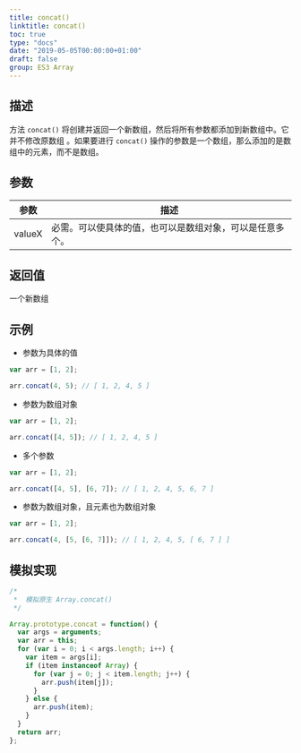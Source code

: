 ```yaml
---
title: concat()
linktitle: concat()
toc: true
type: "docs"
date: "2019-05-05T00:00:00+01:00"
draft: false
group: ES3 Array
---
```


## 描述

方法 `concat()` 将创建并返回一个新数组，然后将所有参数都添加到新数组中。它并不修改原数组 。如果要进行 `concat()` 操作的参数是一个数组，那么添加的是数组中的元素，而不是数组。

## 参数

| 参数   | 描述                                                     |
| ------ | -------------------------------------------------------- |
| valueX | 必需。可以使具体的值，也可以是数组对象，可以是任意多个。 |

## 返回值

一个新数组

## 示例

- 参数为具体的值

```js
var arr = [1, 2];

arr.concat(4, 5); // [ 1, 2, 4, 5 ]
```

- 参数为数组对象

```js
var arr = [1, 2];

arr.concat([4, 5]); // [ 1, 2, 4, 5 ]
```

- 多个参数

```js
var arr = [1, 2];

arr.concat([4, 5], [6, 7]); // [ 1, 2, 4, 5, 6, 7 ]
```

- 参数为数组对象，且元素也为数组对象

```js
var arr = [1, 2];

arr.concat(4, [5, [6, 7]]); // [ 1, 2, 4, 5, [ 6, 7 ] ]
```

## 模拟实现

```js
/*
 *  模拟原生 Array.concat()
 */

Array.prototype.concat = function() {
  var args = arguments;
  var arr = this;
  for (var i = 0; i < args.length; i++) {
    var item = args[i];
    if (item instanceof Array) {
      for (var j = 0; j < item.length; j++) {
        arr.push(item[j]);
      }
    } else {
      arr.push(item);
    }
  }
  return arr;
};
```
